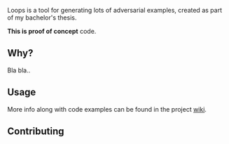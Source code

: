 
Loops is a tool for generating lots of adversarial examples, created as part of my bachelor's thesis.

**This is proof of concept** code.

## Why?
Bla bla..

## Usage
More info along with code examples can be found in the project [wiki](https://github.com/RandomAdversary/Loops/wiki).

## Contributing

